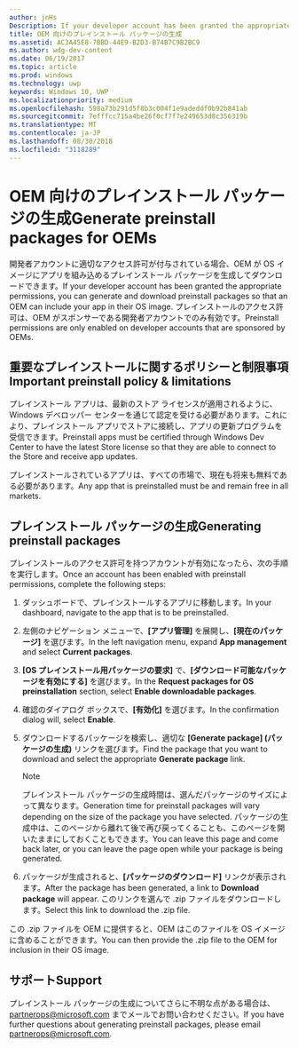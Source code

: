 ```yaml
---
author: jnHs
Description: If your developer account has been granted the appropriate permissions, you can generate and download preinstall packages so that an OEM can include your app in their OS image.
title: OEM 向けのプレインストール パッケージの生成
ms.assetid: AC3A45E8-7BBD-44E9-B2D3-B74B7C9B2BC9
ms.author: wdg-dev-content
ms.date: 06/19/2017
ms.topic: article
ms.prod: windows
ms.technology: uwp
keywords: Windows 10, UWP
ms.localizationpriority: medium
ms.openlocfilehash: 598a73b291d5f8b3c004f1e9adeddf0b92b841ab
ms.sourcegitcommit: 7efffcc715a4be26f0cf7f7e249653d8c356319b
ms.translationtype: MT
ms.contentlocale: ja-JP
ms.lasthandoff: 08/30/2018
ms.locfileid: "3118289"
---
```

# <a name="generate-preinstall-packages-for-oems"></a><span data-ttu-id="a292d-103">OEM 向けのプレインストール パッケージの生成</span><span class="sxs-lookup"><span data-stu-id="a292d-103">Generate preinstall packages for OEMs</span></span>

<span data-ttu-id="a292d-104">開発者アカウントに適切なアクセス許可が付与されている場合、OEM が OS イメージにアプリを組み込めるプレインストール パッケージを生成してダウンロードできます。</span><span class="sxs-lookup"><span data-stu-id="a292d-104">If your developer account has been granted the appropriate permissions, you can generate and download preinstall packages so that an OEM can include your app in their OS image.</span></span> <span data-ttu-id="a292d-105">プレインストールのアクセス許可は、OEM がスポンサーである開発者アカウントでのみ有効です。</span><span class="sxs-lookup"><span data-stu-id="a292d-105">Preinstall permissions are only enabled on developer accounts that are sponsored by OEMs.</span></span>


## <a name="important-preinstall-policy--limitations"></a><span data-ttu-id="a292d-106">重要なプレインストールに関するポリシーと制限事項</span><span class="sxs-lookup"><span data-stu-id="a292d-106">Important preinstall policy & limitations</span></span>

<span data-ttu-id="a292d-107">プレインストール アプリは、最新のストア ライセンスが適用されるように、Windows デベロッパー センターを通じて認定を受ける必要があります。これにより、プレインストール アプリでストアに接続し、アプリの更新プログラムを受信できます。</span><span class="sxs-lookup"><span data-stu-id="a292d-107">Preinstall apps must be certified through Windows Dev Center to have the latest Store license so that they are able to connect to the Store and receive app updates.</span></span>

<span data-ttu-id="a292d-108">プレインストールされているアプリは、すべての市場で、現在も将来も無料である必要があります。</span><span class="sxs-lookup"><span data-stu-id="a292d-108">Any app that is preinstalled must be and remain free in all markets.</span></span>


## <a name="generating-preinstall-packages"></a><span data-ttu-id="a292d-109">プレインストール パッケージの生成</span><span class="sxs-lookup"><span data-stu-id="a292d-109">Generating preinstall packages</span></span>

<span data-ttu-id="a292d-110">プレインストールのアクセス許可を持つアカウントが有効になったら、次の手順を実行します。</span><span class="sxs-lookup"><span data-stu-id="a292d-110">Once an account has been enabled with preinstall permissions, complete the following steps:</span></span>

1.  <span data-ttu-id="a292d-111">ダッシュボードで、プレインストールするアプリに移動します。</span><span class="sxs-lookup"><span data-stu-id="a292d-111">In your dashboard, navigate to the app that is to be preinstalled.</span></span>
2.  <span data-ttu-id="a292d-112">左側のナビゲーション メニューで、**[アプリ管理]** を展開し、**[現在のパッケージ]** を選びます。</span><span class="sxs-lookup"><span data-stu-id="a292d-112">In the left navigation menu, expand **App management** and select **Current packages**.</span></span>
3.  <span data-ttu-id="a292d-113">**[OS プレインストール用パッケージの要求]** で、**[ダウンロード可能なパッケージを有効にする]** を選びます。</span><span class="sxs-lookup"><span data-stu-id="a292d-113">In the **Request packages for OS preinstallation** section, select **Enable downloadable packages**.</span></span>
4.  <span data-ttu-id="a292d-114">確認のダイアログ ボックスで、**[有効化]** を選びます。</span><span class="sxs-lookup"><span data-stu-id="a292d-114">In the confirmation dialog will, select **Enable**.</span></span>
5.  <span data-ttu-id="a292d-115">ダウンロードするパッケージを検索し、適切な **[Generate package] (パッケージの生成)** リンクを選びます。</span><span class="sxs-lookup"><span data-stu-id="a292d-115">Find the package that you want to download and select the appropriate **Generate package** link.</span></span>

    > [!NOTE]
    > <span data-ttu-id="a292d-116">プレインストール パッケージの生成時間は、選んだパッケージのサイズによって異なります。</span><span class="sxs-lookup"><span data-stu-id="a292d-116">Generation time for preinstall packages will vary depending on the size of the package you have selected.</span></span> <span data-ttu-id="a292d-117">パッケージの生成中は、このページから離れて後で再び戻ってくることも、このページを開いたままにしておくこともできます。</span><span class="sxs-lookup"><span data-stu-id="a292d-117">You can leave this page and come back later, or you can leave the page open while your package is being generated.</span></span>

6.  <span data-ttu-id="a292d-118">パッケージが生成されると、**[パッケージのダウンロード]** リンクが表示されます。</span><span class="sxs-lookup"><span data-stu-id="a292d-118">After the package has been generated, a link to **Download package** will appear.</span></span> <span data-ttu-id="a292d-119">このリンクを選んで .zip ファイルをダウンロードします。</span><span class="sxs-lookup"><span data-stu-id="a292d-119">Select this link to download the .zip file.</span></span>

<span data-ttu-id="a292d-120">この .zip ファイルを OEM に提供すると、OEM はこのファイルを OS イメージに含めることができます。</span><span class="sxs-lookup"><span data-stu-id="a292d-120">You can then provide the .zip file to the OEM for inclusion in their OS image.</span></span>


## <a name="support"></a><span data-ttu-id="a292d-121">サポート</span><span class="sxs-lookup"><span data-stu-id="a292d-121">Support</span></span>

<span data-ttu-id="a292d-122">プレインストール パッケージの生成についてさらに不明な点がある場合は、<partnerops@microsoft.com> までメールでお問い合わせください。</span><span class="sxs-lookup"><span data-stu-id="a292d-122">If you have further questions about generating preinstall packages, please email <partnerops@microsoft.com>.</span></span>

 

 




